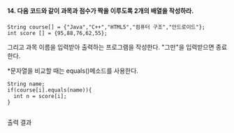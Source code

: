 #### 14. 다음 코드와 같이 과목과 점수가 짝을 이루도록 2개의 배열을 작성하라.
```
String course[] = {"Java","C++","HTML5","컴퓨터 구조","안드로이드"};
int score [] = {95,88,76,62,55};
```
그리고 과목 이름을 입력받아 출력하는 프로그램을 작성한다. "그만"을 입력받으면 종료한다.

*문자열을 비교할 때는 equals()메소드를 사용한다.
```
String name;
if(course[i].equals(name)){
  int n = score[i];
}
```
```

```
출력 결과
```

```
